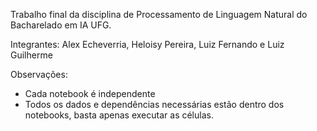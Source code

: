 Trabalho final da disciplina de Processamento de Linguagem Natural do Bacharelado em IA UFG.

Integrantes: Alex Echeverria, Heloisy Pereira, Luiz Fernando e Luiz Guilherme

Observações:
- Cada notebook é independente
- Todos os dados e dependências necessárias estão dentro dos notebooks, basta apenas executar as células.







